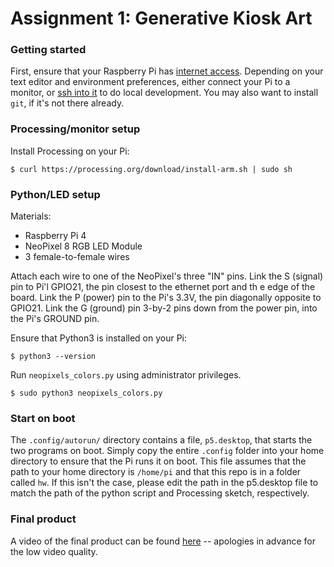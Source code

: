 # Assignment 1: Generative Kiosk Art

### Getting started

First, ensure that your Raspberry Pi has [internet access](https://www.raspberrypi.org/documentation/configuration/wireless/wireless-cli.md).
Depending on your text editor and environment preferences, 
either connect your Pi to a monitor, 
or [ssh into it](https://learn.adafruit.com/adafruits-raspberry-pi-lesson-6-using-ssh/enabling-ssh) to do local development.
You may also want to install `git`, if it's not there already.

### Processing/monitor setup

Install Processing on your Pi:

```$ curl https://processing.org/download/install-arm.sh | sudo sh```

### Python/LED setup

Materials:
* Raspberry Pi 4
* NeoPixel 8 RGB LED Module
* 3 female-to-female wires

Attach each wire to one of the NeoPixel's three "IN" pins.
Link the S (signal) pin to Pi'l GPIO21, the pin closest to the ethernet port and th e edge of the board.
Link the P (power) pin to the Pi's 3.3V, the pin diagonally opposite to GPIO21.
Link the G (ground) pin 3-by-2 pins down from the power pin, into the Pi's GROUND pin.

Ensure that Python3 is installed on your Pi:

```$ python3 --version```

Run `neopixels_colors.py` using administrator privileges.

```$ sudo python3 neopixels_colors.py```

### Start on boot

The `.config/autorun/` directory contains a file, `p5.desktop`, that starts the two programs on boot. Simply copy the entire `.config` folder into your home directory to ensure that the Pi runs it on boot.
This file assumes that 
the path to your home directory is `/home/pi` 
and that this repo is in a folder called `hw`. 
If this isn't the case, please edit the path in the p5.desktop file 
to match the path of the python script and Processing sketch, respectively.

### Final product

A video of the final product can be found [here](https://drive.google.com/file/d/1dhQXFhMjVCgU0hlayRtIte_hQ1ik8BGU/view?usp=sharing) -- apologies in advance for the low video quality.


